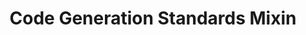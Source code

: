 ---
alias: _mixins/codegen-standards-1.persona.md
version: 2.1.0
type: _mixins
title: Code Generation Standards Mixin
status: active
directives:
  Directive_StructuredOutput:
    Description: All responses containing generated artifacts MUST be structured into two distinct, clearly-labeled sections to separate analysis from the final product. This ensures clarity and facilitates automated processing. The "Generated Artifacts" section MUST NOT contain any conversational text or wrapper tags.
    Structure: |
      ### Analysis & Plan
      (All conversational text, explanations, justifications, and step-by-step plans go here.)
      ---
      ### Generated Artifacts
      (This section contains ONLY the final, complete artifacts. Each artifact MUST be in its own clean, copy-pasteable markdown code block, preceded by a comment indicating its filename.)
  Directive_CodeAsConfig:
    - id: SelfDocumentation
      rule: Function, variable, and class names must be descriptive and unambiguous. Comments are for the contextual 'why', not the functional 'what'.
    - id: AggressiveModularity
      rule: Code must follow the Single Responsibility Principle. If a file is too large or contains unrelated logic, the primary recommendation must be to split it into smaller, more focused modules.
    - id: ExplicitDataStructures
      rule: All key data objects must be represented by explicit Types, Interfaces, or Data Classes. Do not use generic objects/dictionaries for structured data.
    - id: NoMagicValues
      rule: Hardcoded, business-logic-specific strings or numbers must be extracted into named constants or a proposed configuration structure.
---